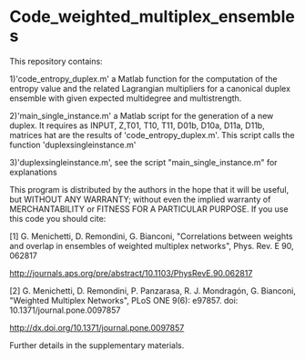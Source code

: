 # Code_weighted_multiplex_ensembles
This repository contains:

1)'code_entropy_duplex.m' a Matlab function for the computation of the entropy value and the related Lagrangian multipliers for a canonical duplex ensemble with given expected multidegree and multistrength.

2)'main_single_instance.m' a Matlab script for the generation of a new duplex. It requires as INPUT, Z,T01, T10, T11, D01b, D10a, D11a, D11b, matrices hat are the results of 'code_entropy_duplex.m'. This script calls the function 'duplexsingleinstance.m'

3)'duplexsingleinstance.m',  see the script "main_single_instance.m" for explanations

This program is distributed by the authors in the hope that it will be useful, but WITHOUT ANY WARRANTY; without even the implied warranty of MERCHANTABILITY or FITNESS FOR A PARTICULAR PURPOSE. If you use this code you should cite:

[1] G. Menichetti, D. Remondini, G. Bianconi, "Correlations between weights and overlap in ensembles of weighted multiplex networks", Phys. Rev. E 90, 062817

http://journals.aps.org/pre/abstract/10.1103/PhysRevE.90.062817

[2] G. Menichetti, D. Remondini, P. Panzarasa, R. J. Mondragón, G. Bianconi, "Weighted Multiplex Networks", PLoS ONE 9(6): e97857. doi: 10.1371/journal.pone.0097857

http://dx.doi.org/10.1371/journal.pone.0097857

Further details in the supplementary materials.
